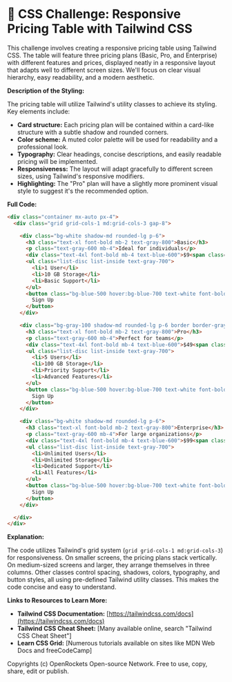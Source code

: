 # 🐞 CSS Challenge: Responsive Pricing Table with Tailwind CSS


This challenge involves creating a responsive pricing table using Tailwind CSS. The table will feature three pricing plans (Basic, Pro, and Enterprise) with different features and prices, displayed neatly in a responsive layout that adapts well to different screen sizes.  We'll focus on clear visual hierarchy, easy readability, and a modern aesthetic.

**Description of the Styling:**

The pricing table will utilize Tailwind's utility classes to achieve its styling.  Key elements include:

* **Card structure:** Each pricing plan will be contained within a card-like structure with a subtle shadow and rounded corners.
* **Color scheme:**  A muted color palette will be used for readability and a professional look.
* **Typography:**  Clear headings, concise descriptions, and easily readable pricing will be implemented.
* **Responsiveness:**  The layout will adapt gracefully to different screen sizes, using Tailwind's responsive modifiers.
* **Highlighting:** The "Pro" plan will have a slightly more prominent visual style to suggest it's the recommended option.


**Full Code:**

```html
<div class="container mx-auto px-4">
  <div class="grid grid-cols-1 md:grid-cols-3 gap-8">

    <div class="bg-white shadow-md rounded-lg p-6">
      <h3 class="text-xl font-bold mb-2 text-gray-800">Basic</h3>
      <p class="text-gray-600 mb-4">Ideal for individuals</p>
      <div class="text-4xl font-bold mb-4 text-blue-600">$9<span class="text-base">/mo</span></div>
      <ul class="list-disc list-inside text-gray-700">
        <li>1 User</li>
        <li>10 GB Storage</li>
        <li>Basic Support</li>
      </ul>
      <button class="bg-blue-500 hover:bg-blue-700 text-white font-bold py-2 px-4 rounded mt-4">
        Sign Up
      </button>
    </div>

    <div class="bg-gray-100 shadow-md rounded-lg p-6 border border-gray-300">
      <h3 class="text-xl font-bold mb-2 text-gray-800">Pro</h3>
      <p class="text-gray-600 mb-4">Perfect for teams</p>
      <div class="text-4xl font-bold mb-4 text-blue-600">$49<span class="text-base">/mo</span></div>
      <ul class="list-disc list-inside text-gray-700">
        <li>5 Users</li>
        <li>100 GB Storage</li>
        <li>Priority Support</li>
        <li>Advanced Features</li>
      </ul>
      <button class="bg-blue-500 hover:bg-blue-700 text-white font-bold py-2 px-4 rounded mt-4">
        Sign Up
      </button>
    </div>

    <div class="bg-white shadow-md rounded-lg p-6">
      <h3 class="text-xl font-bold mb-2 text-gray-800">Enterprise</h3>
      <p class="text-gray-600 mb-4">For large organizations</p>
      <div class="text-4xl font-bold mb-4 text-blue-600">$99<span class="text-base">/mo</span></div>
      <ul class="list-disc list-inside text-gray-700">
        <li>Unlimited Users</li>
        <li>Unlimited Storage</li>
        <li>Dedicated Support</li>
        <li>All Features</li>
      </ul>
      <button class="bg-blue-500 hover:bg-blue-700 text-white font-bold py-2 px-4 rounded mt-4">
        Sign Up
      </button>
    </div>

  </div>
</div>
```


**Explanation:**

The code utilizes Tailwind's grid system (`grid grid-cols-1 md:grid-cols-3`) for responsiveness.  On smaller screens, the pricing plans stack vertically.  On medium-sized screens and larger, they arrange themselves in three columns.  Other classes control spacing, shadows, colors, typography, and button styles, all using pre-defined Tailwind utility classes.  This makes the code concise and easy to understand.


**Links to Resources to Learn More:**

* **Tailwind CSS Documentation:** [https://tailwindcss.com/docs](https://tailwindcss.com/docs)
* **Tailwind CSS Cheat Sheet:** [Many available online, search "Tailwind CSS Cheat Sheet"]
* **Learn CSS Grid:** [Numerous tutorials available on sites like MDN Web Docs and freeCodeCamp]


Copyrights (c) OpenRockets Open-source Network. Free to use, copy, share, edit or publish.

